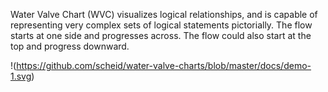 
Water Valve Chart (WVC) visualizes logical relationships, and is capable of representing
        very complex sets of logical statements pictorially.  The flow starts at one
side and progresses across. The flow could also start at the top and progress downward.


!(https://github.com/scheid/water-valve-charts/blob/master/docs/demo-1.svg)
